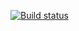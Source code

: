 [![Build status](https://ci.appveyor.com/api/projects/status/ed4n5cxk07puoxft?svg=true)](https://ci.appveyor.com/project/Anya9999222/phonenumber)